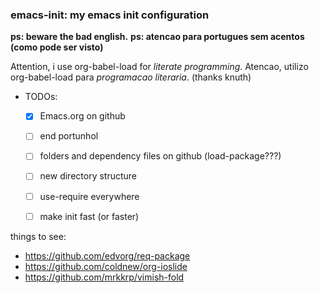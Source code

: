 ### emacs-init: my emacs init configuration

**ps: beware the bad english.**
**ps: atencao para portugues sem acentos (como pode ser visto)**

Attention, i use org-babel-load for *literate programming*.
Atencao, utilizo org-babel-load para *programacao literaria*.
(thanks knuth)

* TODOs:
  - [x] Emacs.org on github
  - [ ] end portunhol
  - [ ] folders and dependency files on github (load-package???)
  - [ ] new directory structure
  - [ ] use-require everywhere
  - [ ] make init fast (or faster)


things to see:
  - https://github.com/edvorg/req-package
  - https://github.com/coldnew/org-ioslide
  - https://github.com/mrkkrp/vimish-fold
